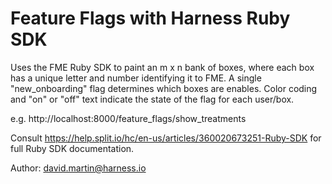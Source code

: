 # Feature Flags with Harness Ruby SDK

Uses the FME Ruby SDK to paint an m x n bank of boxes, where each box has a unique letter and number identifying it to FME.  A single "new_onboarding" flag determines which boxes are enables.  Color coding and "on" or "off" text indicate the state of the flag for each user/box.

e.g. http://localhost:8000/feature_flags/show_treatments

Consult https://help.split.io/hc/en-us/articles/360020673251-Ruby-SDK for full Ruby SDK documentation.

Author: david.martin@harness.io
